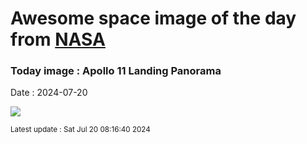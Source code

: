 
# Awesome space image of the day from [NASA](https://api.nasa.gov/)

### Today image : Apollo 11 Landing Panorama
Date : 2024-07-20

![](https://apod.nasa.gov/apod/image/2407/a11pan1040226lftsm600.jpg)

<small>Latest update : Sat Jul 20 08:16:40 2024</small>
        